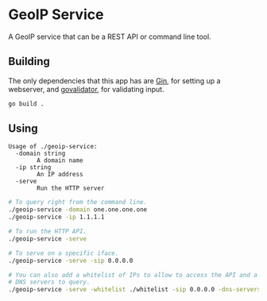 # GeoIP Service

A GeoIP service that can be a REST API or command line tool.

## Building

The only dependencies that this app has are [Gin](https://github.com/gin-gonic/gin), for setting up a webserver, and [govalidator](github.com/asaskevich/govalidator), for validating input.

``` sh
go build .
```

## Using

```
Usage of ./geoip-service:
  -domain string
    	A domain name
  -ip string
    	An IP address
  -serve
    	Run the HTTP server
```

``` sh
# To query right from the command line.
./geoip-service -domain one.one.one.one
./geoip-service -ip 1.1.1.1

# To run the HTTP API.
./geoip-service -serve

# To serve on a specific iface.
./geoip-service -serve -sip 0.0.0.0

# You can also add a whitelist of IPs to allow to access the API and a custom list of
# DNS servers to query.
./geoip-service -serve -whitelist ./whitelist -sip 0.0.0.0 -dns-servers ./dns_servers
```
